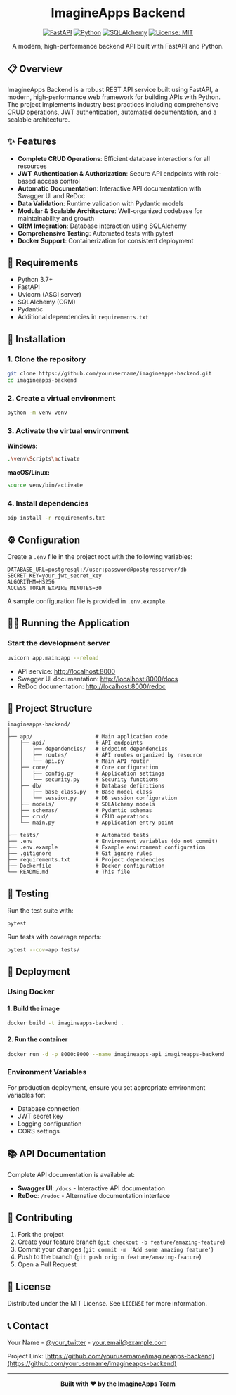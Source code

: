 <div align="center">

# ImagineApps Backend

[![FastAPI](https://img.shields.io/badge/FastAPI-0.95.0-009688.svg?style=for-the-badge&logo=fastapi)](https://fastapi.tiangolo.com/)
[![Python](https://img.shields.io/badge/Python-3.7+-3776AB.svg?style=for-the-badge&logo=python&logoColor=white)](https://www.python.org/)
[![SQLAlchemy](https://img.shields.io/badge/SQLAlchemy-1.4.0-red.svg?style=for-the-badge&logo=sqlalchemy)](https://www.sqlalchemy.org/)
[![License: MIT](https://img.shields.io/badge/License-MIT-yellow.svg?style=for-the-badge)](https://opensource.org/licenses/MIT)

A modern, high-performance backend API built with FastAPI and Python.

</div>

## 📋 Overview

ImagineApps Backend is a robust REST API service built using FastAPI, a modern, high-performance web framework for building APIs with Python. The project implements industry best practices including comprehensive CRUD operations, JWT authentication, automated documentation, and a scalable architecture.

## ✨ Features

- **Complete CRUD Operations**: Efficient database interactions for all resources
- **JWT Authentication & Authorization**: Secure API endpoints with role-based access control
- **Automatic Documentation**: Interactive API documentation with Swagger UI and ReDoc
- **Data Validation**: Runtime validation with Pydantic models
- **Modular & Scalable Architecture**: Well-organized codebase for maintainability and growth
- **ORM Integration**: Database interaction using SQLAlchemy
- **Comprehensive Testing**: Automated tests with pytest
- **Docker Support**: Containerization for consistent deployment

## 🔧 Requirements

- Python 3.7+
- FastAPI
- Uvicorn (ASGI server)
- SQLAlchemy (ORM)
- Pydantic
- Additional dependencies in `requirements.txt`

## 🚀 Installation

### 1. Clone the repository

```bash
git clone https://github.com/yourusername/imagineapps-backend.git
cd imagineapps-backend
```

### 2. Create a virtual environment

```bash
python -m venv venv
```

### 3. Activate the virtual environment

**Windows:**
```bash
.\venv\Scripts\activate
```

**macOS/Linux:**
```bash
source venv/bin/activate
```

### 4. Install dependencies

```bash
pip install -r requirements.txt
```

## ⚙️ Configuration

Create a `.env` file in the project root with the following variables:

```
DATABASE_URL=postgresql://user:password@postgresserver/db
SECRET_KEY=your_jwt_secret_key
ALGORITHM=HS256
ACCESS_TOKEN_EXPIRE_MINUTES=30
```

A sample configuration file is provided in `.env.example`.

## 🏃‍♂️ Running the Application

### Start the development server

```bash
uvicorn app.main:app --reload
```

- API service: [http://localhost:8000](http://localhost:8000)
- Swagger UI documentation: [http://localhost:8000/docs](http://localhost:8000/docs)
- ReDoc documentation: [http://localhost:8000/redoc](http://localhost:8000/redoc)

## 📁 Project Structure

```
imagineapps-backend/
│
├── app/                    # Main application code
│   ├── api/                # API endpoints
│   │   ├── dependencies/   # Endpoint dependencies
│   │   ├── routes/         # API routes organized by resource
│   │   └── api.py          # Main API router
│   ├── core/               # Core configuration
│   │   ├── config.py       # Application settings
│   │   └── security.py     # Security functions
│   ├── db/                 # Database definitions
│   │   ├── base_class.py   # Base model class
│   │   └── session.py      # DB session configuration
│   ├── models/             # SQLAlchemy models
│   ├── schemas/            # Pydantic schemas
│   ├── crud/               # CRUD operations
│   └── main.py             # Application entry point
│
├── tests/                  # Automated tests
├── .env                    # Environment variables (do not commit)
├── .env.example            # Example environment configuration
├── .gitignore              # Git ignore rules
├── requirements.txt        # Project dependencies
├── Dockerfile              # Docker configuration
└── README.md               # This file
```

## 🧪 Testing

Run the test suite with:

```bash
pytest
```

Run tests with coverage reports:

```bash
pytest --cov=app tests/
```

## 🐳 Deployment

### Using Docker

#### 1. Build the image

```bash
docker build -t imagineapps-backend .
```

#### 2. Run the container

```bash
docker run -d -p 8000:8000 --name imagineapps-api imagineapps-backend
```

### Environment Variables

For production deployment, ensure you set appropriate environment variables for:

- Database connection
- JWT secret key
- Logging configuration
- CORS settings

## 📚 API Documentation

Complete API documentation is available at:

- **Swagger UI**: `/docs` - Interactive API documentation
- **ReDoc**: `/redoc` - Alternative documentation interface

## 🤝 Contributing

1. Fork the project
2. Create your feature branch (`git checkout -b feature/amazing-feature`)
3. Commit your changes (`git commit -m 'Add some amazing feature'`)
4. Push to the branch (`git push origin feature/amazing-feature`)
5. Open a Pull Request

## 📄 License

Distributed under the MIT License. See `LICENSE` for more information.

## 📞 Contact

Your Name - [@your_twitter](https://twitter.com/your_twitter) - your.email@example.com

Project Link: [https://github.com/yourusername/imagineapps-backend](https://github.com/yourusername/imagineapps-backend)

---

<div align="center">

**Built with ❤️ by the ImagineApps Team**

</div>
